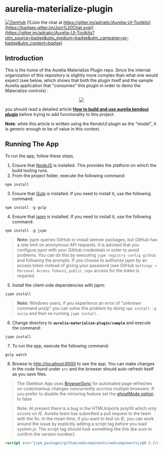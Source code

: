 # aurelia-materialize-plugin

[![ZenHub](https://raw.githubusercontent.com/ZenHubIO/support/master/zenhub-badge.png)](https://zenhub.io) [![Join the chat at https://gitter.im/adriatic/Aurelia-UI-Toolkits](https://badges.gitter.im/Join%20Chat.svg)](https://gitter.im/adriatic/Aurelia-UI-Toolkits?utm_source=badge&utm_medium=badge&utm_campaign=pr-badge&utm_content=badge)


## Introduction
This is the home of the Aurelia Materialize Plugin repo. Since the internal organization of this repository is slightly more complex than what one would expect (see below, which shows that both the plugin itself and the sample Aurelia application that "consumes" this plugin in order to demo the Materialize controls) :

<p align=center>
  <img src="http://i.imgur.com/MIOFb7O.png"></img>
</p>

you should read a detailed article **[How to build and use aurelia kendoui plugin](https://github.com/aurelia-ui-toolkits/aurelia-kendoui-plugin/wiki/How-to-build-and-use-aurelia-kendoui-plugin)** before trying to add functionality to this project.

**Note**: while this article is written using the KendoUI plugin as the "model", it is generic enough to be of value in this context.

## Running The App

To run the app, follow these steps.

1. Ensure that [NodeJS](http://nodejs.org/) is installed. This provides the platform on which the build tooling runs.
2. From the project folder, execute the following command:

  ```shell
  npm install
  ```
3. Ensure that [Gulp](http://gulpjs.com/) is installed. If you need to install it, use the following command:

  ```shell
  npm install -g gulp
  ```
4. Ensure that [jspm](http://jspm.io/) is installed. If you need to install it, use the following command:

  ```shell
  npm install -g jspm
  ```
  > **Note:** jspm queries GitHub to install semver packages, but GitHub has a rate limit on anonymous API requests. It is advised that you configure jspm with your GitHub credentials in order to avoid problems. You can do this by executing `jspm registry config github` and following the prompts. If you choose to authorize jspm by an access token instead of giving your password (see GitHub `Settings > Personal Access Tokens`), `public_repo` access for the token is required.
5. Install the client-side dependencies with jspm:

  ```shell
  jspm install
  ```
  >**Note:** Windows users, if you experience an error of "unknown command unzip" you can solve this problem by doing `npm install -g unzip` and then re-running `jspm install`.
  
6. Change directory to **`aurelia-materialize-plugin/sample`** and execute the command:
   
  ```shell
jspm install
```
7. To run the app, execute the following command:

  ```shell
  gulp watch
  ```
8. Browse to [http://localhost:9000](http://localhost:9000) to see the app. You can make changes in the code found under `src` and the browser should auto-refresh itself as you save files.

  > The Skeleton App uses [BrowserSync](http://www.browsersync.io/) for automated page refreshes on code/markup changes concurrently accross multiple browsers. If you prefer to disable the mirroring feature set the [ghostMode option](http://www.browsersync.io/docs/options/#option-ghostMode) to false

 > Note: At present there is a bug in the HTMLImports polyfill which only occurs on IE. Aurelia team has submitted a pull request to the team with the fix. In the mean time, if you want to test on IE, you can work around the issue by explicitly adding a script tag before you load system.js. The script tag should look something like this (be sure to confirm the version number):

  ```html
<script src="jspm_packages/github/webcomponents/webcomponentsjs@0.5.2/HTMLImports.js"></script>
```

